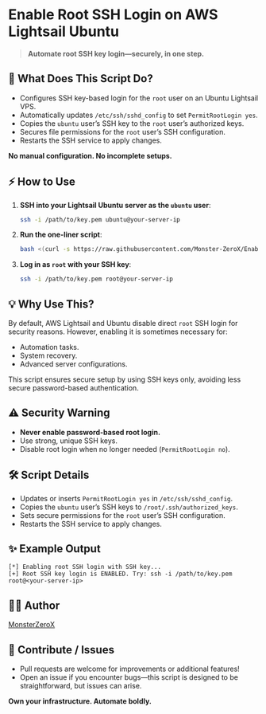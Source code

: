 # Enable Root SSH Login on AWS Lightsail Ubuntu

> **Automate root SSH key login—securely, in one step.**

## 🚀 What Does This Script Do?

- Configures SSH key-based login for the `root` user on an Ubuntu Lightsail VPS.
- Automatically updates `/etc/ssh/sshd_config` to set `PermitRootLogin yes`.
- Copies the `ubuntu` user’s SSH key to the `root` user’s authorized keys.
- Secures file permissions for the `root` user’s SSH configuration.
- Restarts the SSH service to apply changes.

**No manual configuration. No incomplete setups.**

## ⚡️ How to Use

1. **SSH into your Lightsail Ubuntu server as the `ubuntu` user**:
   ```bash
   ssh -i /path/to/key.pem ubuntu@your-server-ip
   ```

2. **Run the one-liner script**:
   ```bash
   bash <(curl -s https://raw.githubusercontent.com/Monster-ZeroX/Enable-Root-SSH-Login-on-AWS/refs/heads/main/enable-root-ssh.sh)
   ```

3. **Log in as `root` with your SSH key**:
   ```bash
   ssh -i /path/to/key.pem root@your-server-ip
   ```

## 💡 Why Use This?

By default, AWS Lightsail and Ubuntu disable direct `root` SSH login for security reasons. However, enabling it is sometimes necessary for:
- Automation tasks.
- System recovery.
- Advanced server configurations.

This script ensures secure setup by using SSH keys only, avoiding less secure password-based authentication.

## ⚠️ Security Warning

- **Never enable password-based root login.**
- Use strong, unique SSH keys.
- Disable root login when no longer needed (`PermitRootLogin no`).

## 🛠 Script Details

- Updates or inserts `PermitRootLogin yes` in `/etc/ssh/sshd_config`.
- Copies the `ubuntu` user’s SSH keys to `/root/.ssh/authorized_keys`.
- Sets secure permissions for the `root` user’s SSH configuration.
- Restarts the SSH service to apply changes.

## ✨ Example Output

```
[*] Enabling root SSH login with SSH key...
[+] Root SSH key login is ENABLED. Try: ssh -i /path/to/key.pem root@<your-server-ip>
```

## 👨‍💻 Author

[MonsterZeroX](https://github.com/Monster-ZeroX/)

## 📢 Contribute / Issues

- Pull requests are welcome for improvements or additional features!
- Open an issue if you encounter bugs—this script is designed to be straightforward, but issues can arise.

**Own your infrastructure. Automate boldly.**
